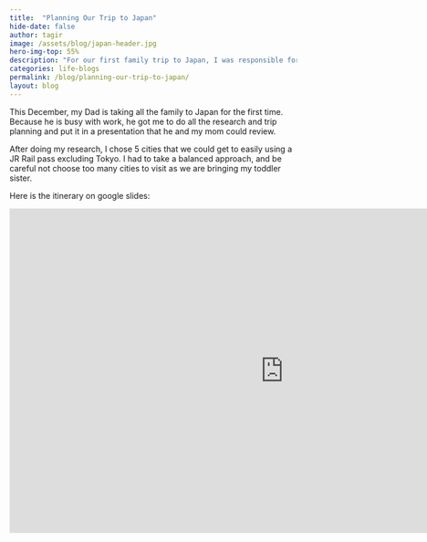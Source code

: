 ```yaml
---
title:  "Planning Our Trip to Japan"
hide-date: false
author: tagir
image: /assets/blog/japan-header.jpg
hero-img-top: 55%
description: "For our first family trip to Japan, I was responsible for planning our 2 week trip."
categories: life-blogs
permalink: /blog/planning-our-trip-to-japan/
layout: blog
---
```

This December, my Dad is taking all the family to Japan for the first time. Because he is busy with work, he got me to do all the research
and trip planning and put it in a presentation that he and my mom could review.

After doing my research, I chose 5 cities that we could get to easily using a JR Rail pass excluding Tokyo. I had to take a balanced approach, and be careful not choose too many cities to visit as we are bringing my toddler sister.


Here is the itinerary on google slides:

<center>
<iframe src="https://docs.google.com/presentation/d/e/2PACX-1vTP8MJzk51P_L9LbpxCrrrdJvhvLlHc8HPtxSxotb-5Npc15o8XUewpVOxyCgK4dJBp9q2fpb-ZkOv0/embed?start=false&loop=false&delayms=3000" frameborder="0" width="960" height="569" allowfullscreen="true" mozallowfullscreen="true" webkitallowfullscreen="true"></iframe>
</center>
